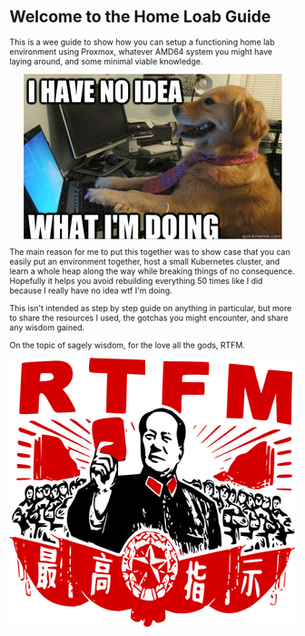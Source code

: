 # Welcome to the Home Loab Guide
This is a wee guide to show how you can setup a functioning home lab environment using Proxmox, whatever AMD64 system you might have laying around, and some minimal viable knowledge. 

<img src="img/ihavenoidea.png"
        alt="IHaveNoIdea"
        width="455"
        height="290"
        style="display: block; margin: 0 auto" />

The main reason for me to put this together was to show case that you can easily put an environment together, host a small Kubernetes cluster, and learn a whole heap along the way while breaking things of no consequence. Hopefully it helps you avoid rebuilding everything 50 times like I did because I really have no idea wtf I'm doing. 

This isn't intended as step by step guide on anything in particular, but more to share the resources I used, the gotchas you might encounter, and share any wisdom gained. 

On the topic of sagely wisdom, for the love all the gods, RTFM. 

<img src="img/rtfm.png"
        alt="RTFM"
        width="594"
        height="473"
        style="display: block; margin: 0 auto" />



